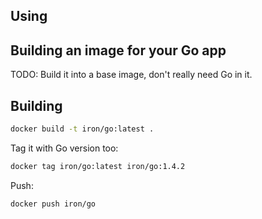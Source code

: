 
## Using


## Building an image for your Go app

TODO: Build it into a base image, don't really need Go in it.

## Building

```sh
docker build -t iron/go:latest .
```

Tag it with Go version too:

```sh
docker tag iron/go:latest iron/go:1.4.2
```

Push:

```sh
docker push iron/go
```

